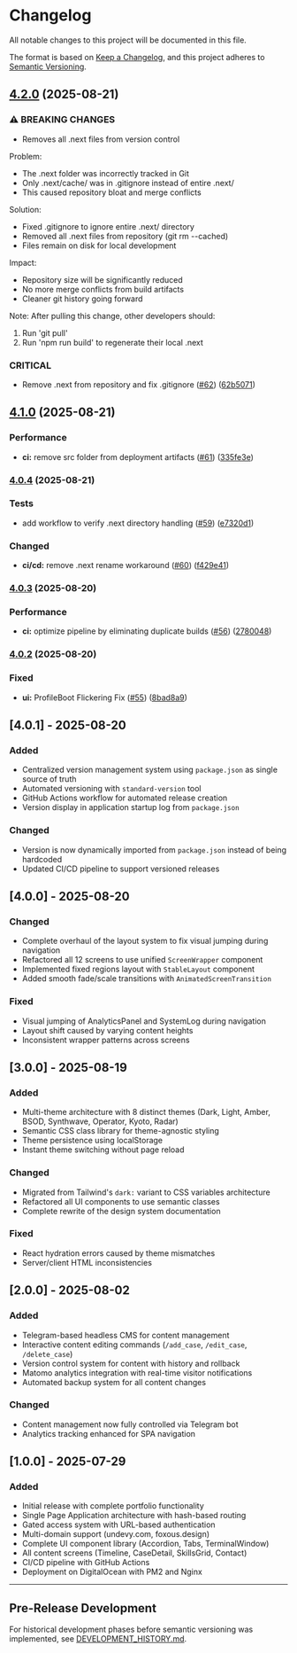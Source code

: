 # Changelog

All notable changes to this project will be documented in this file.

The format is based on [Keep a Changelog](https://keepachangelog.com/en/1.0.0/),
and this project adheres to [Semantic Versioning](https://semver.org/spec/v2.0.0.html).

## [4.2.0](https://github.com/undevy-org/portfolio/compare/v4.1.0...v4.2.0) (2025-08-21)


### ⚠ BREAKING CHANGES

* Removes all .next files from version control

Problem:
- The .next folder was incorrectly tracked in Git
- Only .next/cache/ was in .gitignore instead of entire .next/
- This caused repository bloat and merge conflicts

Solution:
- Fixed .gitignore to ignore entire .next/ directory
- Removed all .next files from repository (git rm --cached)
- Files remain on disk for local development

Impact:
- Repository size will be significantly reduced
- No more merge conflicts from build artifacts
- Cleaner git history going forward

Note: After pulling this change, other developers should:
1. Run 'git pull'
2. Run 'npm run build' to regenerate their local .next

### CRITICAL

* Remove .next from repository and fix .gitignore ([#62](https://github.com/undevy-org/portfolio/issues/62)) ([62b5071](https://github.com/undevy-org/portfolio/commit/62b507171a62c78cd61347982478f71b19c42249))

## [4.1.0](https://github.com/undevy-org/portfolio/compare/v4.0.4...v4.1.0) (2025-08-21)


### Performance

* **ci:** remove src folder from deployment artifacts ([#61](https://github.com/undevy-org/portfolio/issues/61)) ([335fe3e](https://github.com/undevy-org/portfolio/commit/335fe3ea60cf002973278301444cf3210b4f211a))

### [4.0.4](https://github.com/undevy-org/portfolio/compare/v4.0.3...v4.0.4) (2025-08-21)


### Tests

* add workflow to verify .next directory handling ([#59](https://github.com/undevy-org/portfolio/issues/59)) ([e7320d1](https://github.com/undevy-org/portfolio/commit/e7320d1914824392c6d826c72f343f53702f52ca))


### Changed

* **ci/cd:** remove .next rename workaround ([#60](https://github.com/undevy-org/portfolio/issues/60)) ([f429e41](https://github.com/undevy-org/portfolio/commit/f429e41a5d0c0fafff8cf4cb13f3d0740e84d35e))

### [4.0.3](https://github.com/undevy-org/portfolio/compare/v4.0.2...v4.0.3) (2025-08-20)


### Performance

* **ci:** optimize pipeline by eliminating duplicate builds ([#56](https://github.com/undevy-org/portfolio/issues/56)) ([2780048](https://github.com/undevy-org/portfolio/commit/278004806b6f71e9d033fdeb811df25b95317c28))

### [4.0.2](https://github.com/undevy-org/portfolio/compare/v4.0.1...v4.0.2) (2025-08-20)


### Fixed

* **ui:** ProfileBoot Flickering Fix ([#55](https://github.com/undevy-org/portfolio/issues/55)) ([8bad8a9](https://github.com/undevy-org/portfolio/commit/8bad8a9b5e1f1407646fa611afc55616e17b3c94))

## [4.0.1] - 2025-08-20

### Added
- Centralized version management system using `package.json` as single source of truth
- Automated versioning with `standard-version` tool
- GitHub Actions workflow for automated release creation
- Version display in application startup log from `package.json`

### Changed
- Version is now dynamically imported from `package.json` instead of being hardcoded
- Updated CI/CD pipeline to support versioned releases

## [4.0.0] - 2025-08-20

### Changed
- Complete overhaul of the layout system to fix visual jumping during navigation
- Refactored all 12 screens to use unified `ScreenWrapper` component
- Implemented fixed regions layout with `StableLayout` component
- Added smooth fade/scale transitions with `AnimatedScreenTransition`

### Fixed
- Visual jumping of AnalyticsPanel and SystemLog during navigation
- Layout shift caused by varying content heights
- Inconsistent wrapper patterns across screens

## [3.0.0] - 2025-08-19

### Added
- Multi-theme architecture with 8 distinct themes (Dark, Light, Amber, BSOD, Synthwave, Operator, Kyoto, Radar)
- Semantic CSS class library for theme-agnostic styling
- Theme persistence using localStorage
- Instant theme switching without page reload

### Changed
- Migrated from Tailwind's `dark:` variant to CSS variables architecture
- Refactored all UI components to use semantic classes
- Complete rewrite of the design system documentation

### Fixed
- React hydration errors caused by theme mismatches
- Server/client HTML inconsistencies

## [2.0.0] - 2025-08-02

### Added
- Telegram-based headless CMS for content management
- Interactive content editing commands (`/add_case`, `/edit_case`, `/delete_case`)
- Version control system for content with history and rollback
- Matomo analytics integration with real-time visitor notifications
- Automated backup system for all content changes

### Changed
- Content management now fully controlled via Telegram bot
- Analytics tracking enhanced for SPA navigation

## [1.0.0] - 2025-07-29

### Added
- Initial release with complete portfolio functionality
- Single Page Application architecture with hash-based routing
- Gated access system with URL-based authentication
- Multi-domain support (undevy.com, foxous.design)
- Complete UI component library (Accordion, Tabs, TerminalWindow)
- All content screens (Timeline, CaseDetail, SkillsGrid, Contact)
- CI/CD pipeline with GitHub Actions
- Deployment on DigitalOcean with PM2 and Nginx

---

## Pre-Release Development

For historical development phases before semantic versioning was implemented, see [DEVELOPMENT_HISTORY.md](./DEVELOPMENT_HISTORY.md).